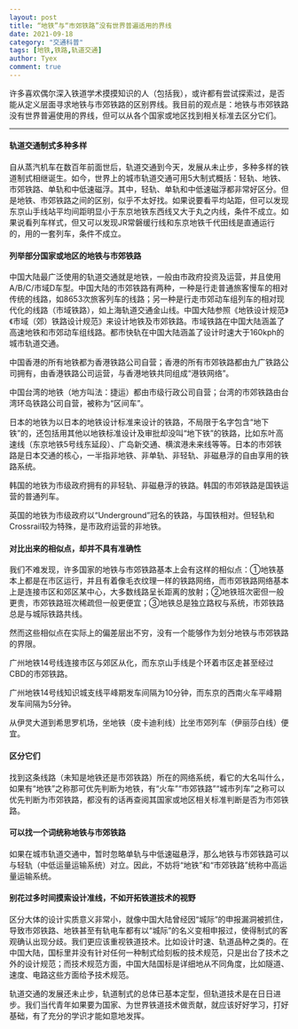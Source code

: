 ```yaml
---
layout: post
title: “地铁”与“市郊铁路”没有世界普遍适用的界线
date: 2021-09-18
category: "交通科普"
tags: [地铁,铁路,轨道交通]
author: Tyex
comment: true
---
```


许多喜欢偶尔深入铁道学术摸摸知识的人（包括我），或许都有尝试探索过，是否能从定义层面寻求地铁与市郊铁路的区别界线。我目前的观点是：地铁与市郊铁路没有世界普遍使用的界线，但可以从各个国家或地区找到相关标准去区分它们。

---
#### 轨道交通制式多种多样

自从蒸汽机车在数百年前面世后，轨道交通到今天，发展从未止步，多种多样的铁道制式相继诞生。如今，世界上的城市轨道交通可用5大制式概括：轻轨、地铁、市郊铁路、单轨和中低速磁浮。其中，轻轨、单轨和中低速磁浮都非常好区分。但是地铁、市郊铁路之间的区别，似乎不太好找。如果说要看平均站距，但可以发现东京山手线站平均间距明显小于东京地铁东西线又大于丸之内线，条件不成立。如果说看列车样式，但又可以发现JR常磐缓行线和东京地铁千代田线是直通运行的，用的一套列车，条件不成立。

#### 列举部分国家或地区的地铁与市郊铁路

中国大陆最广泛使用的轨道交通就是地铁，一般由市政府投资及运营，并且使用A/B/C/市域D车型。中国大陆的市郊铁路有两种，一种是行走普通旅客慢车的相对传统的线路，如8653次旅客列车的线路；另一种是行走市郊动车组列车的相对现代化的线路（市域铁路），如上海轨道交通金山线。中国大陆参照《地铁设计规范》《市域（郊）铁路设计规范》来设计地铁及市郊铁路。市域铁路在中国大陆涵盖了高速地铁和市郊动车组线路。都市快轨在中国大陆涵盖了设计时速大于160kph的城市轨道交通。

中国香港的所有地铁都为香港铁路公司自营；香港的所有市郊铁路都由九广铁路公司拥有，由香港铁路公司运营，与香港地铁共同组成“港铁网络”。

中国台湾的地铁（地方叫法：捷运）都由市级行政公司自营；台湾的市郊铁路由台湾环岛铁路公司自营，被称为“区间车”。

日本的地铁为以日本的地铁设计标准来设计的铁路，不局限于名字包含“地下铁”的，还包括用其他以地铁标准设计及审批却没叫“地下铁”的铁路，比如东叶高速线（东京地铁5号线东延段）、广岛新交通、横滨港未来线等等。日本的市郊铁路是日本交通的核心，一半指非地铁、非单轨、非轻轨、非磁悬浮的自由享用的铁路系统。

韩国的地铁为市级政府拥有的非轻轨、非磁悬浮的铁路。韩国的市郊铁路是国铁运营的普通列车。

英国的地铁为市级政府以“Underground”冠名的铁路，与国铁相对。但轻轨和Crossrail较为特殊，是市政府运营的非地铁。

#### 对比出来的相似点，却并不具有准确性

我们不难发现，许多国家的地铁与市郊铁路基本上会有这样的相似点：①地铁基本上都是在市区运行，并且有着像毛衣纹理一样的铁路网络，而市郊铁路网络基本上是连接市区和郊区某中心，大多数线路呈长距离的放射；②地铁班次密但一般更贵，市郊铁路班次稀疏但一般更便宜；③地铁总是独立路权与系统，市郊铁路总是与城际铁路共线。

然而这些相似点在实际上的偏差层出不穷，没有一个能够作为划分地铁与市郊铁路的界限。

广州地铁14号线连接市区与郊区从化，而东京山手线是个环着市区走甚至经过CBD的市郊铁路。

广州地铁14号线知识城支线平峰期发车间隔为10分钟，而东京的西南火车平峰期发车间隔为5分钟。

从伊灵大道到希思罗机场，坐地铁（皮卡迪利线）比坐市郊列车（伊丽莎白线）便宜。

#### 区分它们

找到这条线路（未知是地铁还是市郊铁路）所在的网络系统，看它的大名叫什么，如果有“地铁”之称那可优先判断为地铁，有“火车”“市郊铁路”“城市列车”之称可以优先判断为市郊铁路，都没有的话再查阅其国家或地区相关标准判断是否为市郊铁路。

#### 可以找一个词统称地铁与市郊铁路

如果在城市轨道交通中，暂时忽略单轨与中低速磁悬浮，那么地铁与市郊铁路可以与轻轨（中低运量运输系统）对立。因此，不妨将“地铁”和“市郊铁路”统称中高运量运输系统。

#### 别花过多时间摸索设计准线，不如开拓铁道技术的视野

区分大体的设计实质意义非常小，就像中国大陆曾经因“城际”的申报漏洞被抓住，导致市郊铁路、地铁甚至有轨电车都有以“城际”的名义变相申报过，使得制式的客观确认出现分歧。我们更应该重视铁道技术。比如设计时速、轨道品种之类的。在中国大陆，国标里并没有针对任何一种制式给刻板的技术规范，只是出台了技术之外的设计规范；而技术规范方面，中国大陆国标是详细地从不同角度，比如隧道、速度、电路这些方面给予技术规范。

轨道交通的发展还未止步，轨道制式的总体已基本定型，但轨道技术是在日日进步。我们当代青年如果要为国家、为世界铁道技术做贡献，就应该好好学习，打好基础，有了充分的学识才能如意地发挥。